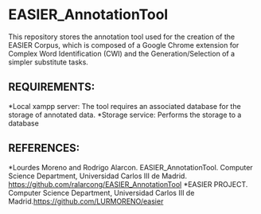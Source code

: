 # EASIER_AnnotationTool
This repository stores the annotation tool used for the creation of the EASIER Corpus, which is composed of a Google Chrome extension for Complex Word Identification (CWI) and the Generation/Selection of a simpler substitute tasks.

## REQUIREMENTS:
*Local xampp server: The tool requires an associated database for the storage of annotated data.
*Storage service: Performs the storage to a database

## REFERENCES:
*Lourdes Moreno and Rodrigo Alarcon. EASIER_AnnotationTool. Computer Science Department, Universidad Carlos III de Madrid. https://github.com/ralarcong/EASIER_AnnotationTool
*EASIER PROJECT. Computer Science Department, Universidad Carlos III de Madrid.https://github.com/LURMORENO/easier
